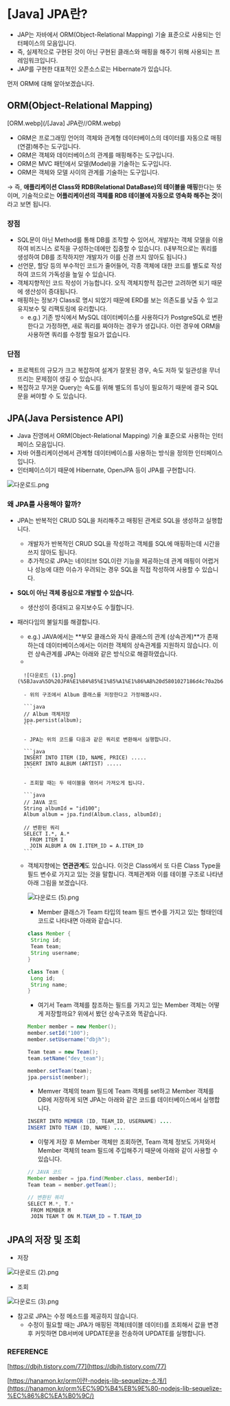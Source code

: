 # [Java] JPA란?

- JAP는 자바에서 ORM(Object-Relational Mapping) 기술 표준으로 사용되는 인터페이스의 모음입니다.
- 즉, 실제적으로 구현된 것이 아닌 구현된 클래스와 매핑을 해주기 위해 사용되는 프레임워크입니다.
- JAP를 구현한 대표적인 오픈소스로는 Hibernate가 있습니다.

먼저 ORM에 대해 알아보겠습니다.

## ORM(Object-Relational Mapping)

[ORM.webp](/[Java] JPA란//ORM.webp)

- ORM은 프로그래밍 언어의 객체와 관계형 데이터베이스의 데이터를 자동으로 매핑(연결)해주는 도구입니다.
- ORM은 객체와 데이터베이스의 관계를 매핑해주는 도구입니다.
- ORM은 MVC 패턴에서 모델(Model)을 기술하는 도구입니다.
- ORM은 객체와 모델 사이의 관계를 기술하는 도구입니다.

→ 즉, **애플리케이션 Class와 RDB(Relational DataBase)의 테이블을 매핑**한다는 뜻이며, 기술적으로는 **어플리케이션의 객체를 RDB 테이블에 자동으로 영속화 해주는 것**이라고 보면 됩니다.

### 장점

- SQL문이 아닌 Method를 통해 DB를 조작할 수 있어서, 개발자는 객체 모델을 이용하여 비즈니스 로직을 구성하는데에만 집중할 수 있습니다. (내부적으로는 쿼리를 생성하여 DB를 조작하지만 개발자가 이를 신경 쓰지 않아도 됩니다.)
- 선언문, 할당 등의 부수적인 코드가 줄어들어, 각종 객체에 대한 코드를 별도로 작성하여 코드의 가독성을 높일 수 있습니다.
- 객체지향적인 코드 작성이 가능합니다. 오직 객체지향적 접근만 고려하면 되기 때문에 생산성이 증대됩니다.
- 매핑하는 정보가 Class로 명시 되었기 때문에 ERD를 보는 의존도를 낮출 수 있고 유지보수 및 리팩토링에 유리합니다.
    - e.g.) 기존 방식에서 MySQL 데이터베이스를 사용하다가 PostgreSQL로 변환한다고 가정하면, 새로 쿼리를 짜야하는 경우가 생깁니다. 이런 경우에 ORM을 사용하면 쿼리를 수정할 필요가 없습니다.

### 단점

- 프로젝트의 규모가 크고 복잡하여 설계가 잘못된 경우, 속도 저하 및 일관성을 무너뜨리는 문제점이 생길 수 있습니다.
- 복잡하고 무거운 Query는 속도를 위해 별도의 튜닝이 필요하기 때문에 결국 SQL문을 써야할 수 도 있습니다.

## JPA(Java Persistence API)

- Java 진영에서 ORM(Object-Relational Mapping) 기술 표준으로 사용하는 인터페이스 모음입니다.
- 자바 어플리케이션에서 관계형 데이터베이스를 사용하는 방식을 정의한 인터페이스입니다.
- 인터페이스이기 때문에 Hibernate, OpenJPA 등이 JPA를 구현합니다.

![다운로드.png](%5BJava%5D%20JPA%E1%84%85%E1%85%A1%E1%86%AB%20d5801027186d4c70a2b6579be87dd11f/%25EB%258B%25A4%25EC%259A%25B4%25EB%25A1%259C%25EB%2593%259C.png)

### 왜 JPA를 사용해야 할까?

- JPA는 반복적인 CRUD SQL을 처리해주고 매핑된 관계로 SQL을 생성하고 실행합니다.
    - 개발자가 반복적인 CRUD SQL을 작성하고 객체를 SQL에 매핑하는데 시간을 쓰지 않아도 됩니다.
    - 추가적으로 JPA는 네이티브 SQL이란 기능을 제공하는데 관계 매핑이 어렵거나 성능에 대한 이슈가 우려되는 경우 SQL을 직접 작성하여 사용할 수 있습니다.
    
- **SQL이 아닌 객체 중심으로 개발할 수 있습니다.**
    - 생산성이 증대되고 유지보수도 수월합니다.
    
- 패러다임의  불일치를 해결합니다.
    - e.g.) JAVA에서는 **부모 클래스와 자식 클래스의 관계 (상속관계)**가 존재하는데 데이터베이스에서는 이러한 객체의 상속관계를 지원하지 않습니다. 이런 상속관계를 JPA는 아래와 같은 방식으로 해결하였습니다.
    - 
        
        ![다운로드 (1).png](%5BJava%5D%20JPA%E1%84%85%E1%85%A1%E1%86%AB%20d5801027186d4c70a2b6579be87dd11f/%25EB%258B%25A4%25EC%259A%25B4%25EB%25A1%259C%25EB%2593%259C_(1).png)
        
        - 위의 구조에서 Album 클래스를 저장한다고 가정해봅시다.
        
        ```java
        // Album 객체저장
        jpa.persist(album);
        ```
        
        - JPA는 위의 코드를 다음과 같은 쿼리로 변환해서 실행합니다.
        
        ```java
        INSERT INTO ITEM (ID, NAME, PRICE) .....
        INSERT INTO ALBUM (ARTIST) .....
        ```
        
        - 조회할 때는 두 테이블을 엮어서 가져오게 됩니다.
        
        ```java
        // JAVA 코드
        String albumId = "id100";
        Album album = jpa.find(Album.class, albumId);
        
        // 변환된 쿼리
        SELECT I.*, A.*
          FROM ITEM I
          JOIN ALBUM A ON I.ITEM_ID = A.ITEM_ID
        ```
        
    
    - 객체지향에는 **연관관계**도 있습니다. 이것은 Class에서 또 다른 Class Type을 필드 변수로 가지고 있는 것을 말합니다. 객체관계와 이를 테이블 구조로 나타낸 아래 그림을 보겠습니다.
        
        ![다운로드 (5).png](%5BJava%5D%20JPA%E1%84%85%E1%85%A1%E1%86%AB%20d5801027186d4c70a2b6579be87dd11f/%25EB%258B%25A4%25EC%259A%25B4%25EB%25A1%259C%25EB%2593%259C_(5).png)
        
        - Member 클래스가 Team 타입의 team 필드 변수를 가지고 있는 형태인데 코드로 나타내면 아래와 같습니다.
        
        ```java
        class Member {
         String id;
         Team team;
         String username;
        }
        
        class Team {
         Long id;
         String name;
        }
        ```
        
        - 여기서  Team 객체를 참조하는 필드를 가지고 있는 Member 객체는 어떻게 저장할까요? 위에서 봤던 상속구조와 똑같습니다.
        
        ```java
        Member member = new Member();
        member.setId("100");
        member.setUsername("dbjh");
        
        Team team = new Team();
        team.setName("dev_team");
        
        member.setTeam(team);
        jpa.persist(member);
        ```
        
        - Memver 객체의 team 필드에 Team 객체를 set하고 Member 객체를 DB에 저장하게 되면 JPA는 아래와 같은 코드를 데이터베이스에서 실행합니다.
        
        ```java
        INSERT INTO MEMBER (ID, TEAM_ID, USERNAME) ....
        INSERT INTO TEAM (ID, NAME) ....
        ```
        
        - 이렇게 저장 후 Member 객체만 조회하면, Team 객체 정보도 가져와서 Member 객체의 team 필드에 주입해주기 때문에 아래와 같이 사용할 수 있습니다.
        
        ```java
        // JAVA 코드
        Member member = jpa.find(Member.class, memberId);
        Team team = member.getTeam();
        
        // 변환된 쿼리
        SELECT M.*, T.*
         FROM MEMBER M
         JOIN TEAM T ON M.TEAM_ID = T.TEAM_ID
        ```
        
    

## JPA의 저장 및 조회

- 저장

![다운로드 (2).png](%5BJava%5D%20JPA%E1%84%85%E1%85%A1%E1%86%AB%20d5801027186d4c70a2b6579be87dd11f/%25EB%258B%25A4%25EC%259A%25B4%25EB%25A1%259C%25EB%2593%259C_(2).png)

- 조회

![다운로드 (3).png](%5BJava%5D%20JPA%E1%84%85%E1%85%A1%E1%86%AB%20d5801027186d4c70a2b6579be87dd11f/%25EB%258B%25A4%25EC%259A%25B4%25EB%25A1%259C%25EB%2593%259C_(3).png)

- 참고로 JPA는 수정 메소드를 제공하지 않습니다.
    - 수정이 필요할 때는 JPA가 매핑된 객체(테이블 데이터)를 조회해서 값을 변경 후 커밋하면 DB서버에 UPDATE문을 전송하여 UPDATE를 실행합니다.

### REFERENCE

[https://dbjh.tistory.com/77](https://dbjh.tistory.com/77)

[https://hanamon.kr/orm이란-nodejs-lib-sequelize-소개/](https://hanamon.kr/orm%EC%9D%B4%EB%9E%80-nodejs-lib-sequelize-%EC%86%8C%EA%B0%9C/)
